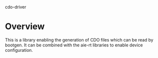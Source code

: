cdo-driver

# Overview
This is a library enabling the generation of CDO files which can be read by bootgen.
It can be combined with the aie-rt libraries to enable device configuration.
